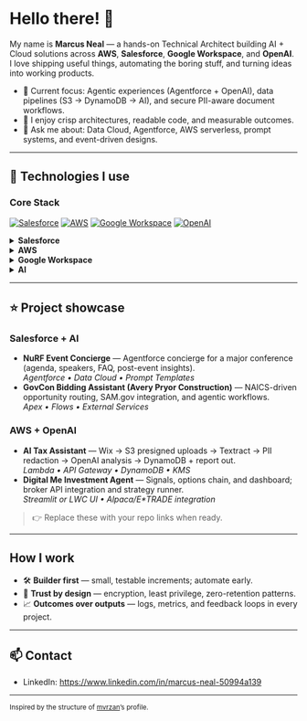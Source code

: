 # Hello there! 👋

My name is **Marcus Neal** — a hands-on Technical Architect building AI + Cloud solutions across **AWS**, **Salesforce**, **Google Workspace**, and **OpenAI**. I love shipping useful things, automating the boring stuff, and turning ideas into working products.

- 🔭 Current focus: Agentic experiences (Agentforce + OpenAI), data pipelines (S3 → DynamoDB → AI), and secure PII-aware document workflows.
- 🧩 I enjoy crisp architectures, readable code, and measurable outcomes.
- 💬 Ask me about: Data Cloud, Agentforce, AWS serverless, prompt systems, and event-driven designs.

---

## 🔧 Technologies I use

### Core Stack
[![Salesforce](https://img.shields.io/badge/Salesforce-00A1E0?logo=salesforce&logoColor=white)](https://www.salesforce.com/)
[![AWS](https://img.shields.io/badge/AWS-232F3E?logo=amazon-aws&logoColor=white)](https://aws.amazon.com/)
[![Google Workspace](https://img.shields.io/badge/Google%20Workspace-1a73e8?logo=google&logoColor=white)](https://workspace.google.com/)
[![OpenAI](https://img.shields.io/badge/OpenAI-412991?logo=openai&logoColor=white)](https://openai.com/)



<details>
<summary><b>Salesforce</b></summary>

[![Apex](https://img.shields.io/badge/Apex-00A1E0?logo=salesforce&logoColor=white)](https://developer.salesforce.com/docs/atlas.en-us.apexcode.meta/apexcode/)
[![LWC](https://img.shields.io/badge/LWC-00A1E0?logo=salesforce&logoColor=white)](https://developer.salesforce.com/docs/component-library/overview/components)
[![Flows](https://img.shields.io/badge/Flows-00A1E0?logo=salesforce&logoColor=white)](https://trailhead.salesforce.com/content/learn/modules/flow-builder)
[![Agentforce](https://img.shields.io/badge/Agentforce-111827?logo=salesforce&logoColor=white)](https://www.salesforce.com/products/agentforce/)
[![Data Cloud](https://img.shields.io/badge/Data%20Cloud-111827?logo=salesforce&logoColor=white)](https://www.salesforce.com/products/data-cloud/)

</details>

<details>
<summary><b>AWS</b></summary>

[![Lambda](https://img.shields.io/badge/Lambda-FF9900?logo=awslambda&logoColor=white)](https://aws.amazon.com/lambda/)
[![API Gateway](https://img.shields.io/badge/API%20Gateway-FF4F8B?logo=amazonapigateway&logoColor=white)](https://aws.amazon.com/api-gateway/)
[![S3](https://img.shields.io/badge/S3-569A31?logo=amazons3&logoColor=white)](https://aws.amazon.com/s3/)
[![DynamoDB](https://img.shields.io/badge/DynamoDB-4053D6?logo=amazondynamodb&logoColor=white)](https://aws.amazon.com/dynamodb/)
[![Textract](https://img.shields.io/badge/Textract-232F3E?logo=amazonaws&logoColor=white)](https://aws.amazon.com/textract/)
[![SNS](https://img.shields.io/badge/SNS-FF4F8B?logo=amazonaws&logoColor=white)](https://aws.amazon.com/sns/)
[![SQS](https://img.shields.io/badge/SQS-FF4F8B?logo=amazonaws&logoColor=white)](https://aws.amazon.com/sqs/)
[![KMS](https://img.shields.io/badge/KMS-232F3E?logo=amazonaws&logoColor=white)](https://aws.amazon.com/kms/)

</details>


<details>
<summary><b>Google Workspace</b></summary>

[![Docs](https://img.shields.io/badge/Docs-4285F4?logo=googledocs&logoColor=white)](https://www.google.com/docs/about/)
[![Sheets](https://img.shields.io/badge/Sheets-34A853?logo=googlesheets&logoColor=white)](https://www.google.com/sheets/about/)
[![Slides](https://img.shields.io/badge/Slides-FBBC05?logo=googleslides&logoColor=white)](https://www.google.com/slides/about/)
[![Apps Script](https://img.shields.io/badge/Apps%20Script-4285F4?logo=google&logoColor=white)](https://developers.google.com/apps-script)

</details>

<details>
<summary><b>AI</b></summary>

[![OpenAI](https://img.shields.io/badge/OpenAI-412991?logo=openai&logoColor=white)](https://openai.com/)
[![LangChain](https://img.shields.io/badge/LangChain-2C3E50?logo=chainlink&logoColor=white)](https://www.langchain.com/)
[![Prompt Engineering](https://img.shields.io/badge/Prompt%20Engineering-000000)](https://platform.openai.com/docs/guides/prompt-engineering)

</details>

---

## ⭐ Project showcase

### Salesforce + AI
- **NuRF Event Concierge** — Agentforce concierge for a major conference (agenda, speakers, FAQ, post-event insights).  
  _Agentforce • Data Cloud • Prompt Templates_
- **GovCon Bidding Assistant (Avery Pryor Construction)** — NAICS-driven opportunity routing, SAM.gov integration, and agentic workflows.  
  _Apex • Flows • External Services_

### AWS + OpenAI
- **AI Tax Assistant** — Wix → S3 presigned uploads → Textract → PII redaction → OpenAI analysis → DynamoDB + report out.  
  _Lambda • API Gateway • DynamoDB • KMS_
- **Digital Me Investment Agent** — Signals, options chain, and dashboard; broker API integration and strategy runner.  
  _Streamlit or LWC UI • Alpaca/E*TRADE integration_

> 👉 Replace these with your repo links when ready.

---

## How I work
- 🛠️ **Builder first** — small, testable increments; automate early.  
- 🔐 **Trust by design** — encryption, least privilege, zero-retention patterns.  
- 📈 **Outcomes over outputs** — logs, metrics, and feedback loops in every project.

---

## 📫 Contact
- LinkedIn: https://www.linkedin.com/in/marcus-neal-50994a139


---

<sub>Inspired by the structure of <a href="https://github.com/mvrzan">mvrzan</a>’s profile.</sub>
